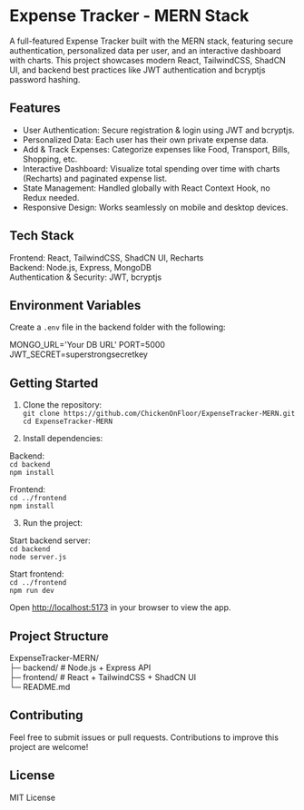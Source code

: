 # Expense Tracker - MERN Stack

A full-featured Expense Tracker built with the MERN stack, featuring secure authentication, personalized data per user, and an interactive dashboard with charts. This project showcases modern React, TailwindCSS, ShadCN UI, and backend best practices like JWT authentication and bcryptjs password hashing.

## Features

- User Authentication: Secure registration & login using JWT and bcryptjs.
- Personalized Data: Each user has their own private expense data.
- Add & Track Expenses: Categorize expenses like Food, Transport, Bills, Shopping, etc.
- Interactive Dashboard: Visualize total spending over time with charts (Recharts) and paginated expense list.
- State Management: Handled globally with React Context Hook, no Redux needed.
- Responsive Design: Works seamlessly on mobile and desktop devices.

## Tech Stack

Frontend: React, TailwindCSS, ShadCN UI, Recharts  
Backend: Node.js, Express, MongoDB  
Authentication & Security: JWT, bcryptjs  

## Environment Variables

Create a `.env` file in the backend folder with the following:

MONGO_URL='Your DB URL' 
PORT=5000  
JWT_SECRET=superstrongsecretkey  

## Getting Started

1. Clone the repository:  
`git clone https://github.com/ChickenOnFloor/ExpenseTracker-MERN.git`  
`cd ExpenseTracker-MERN`

2. Install dependencies:

Backend:  
`cd backend`  
`npm install`

Frontend:  
`cd ../frontend`  
`npm install`

3. Run the project:

Start backend server:  
`cd backend`  
`node server.js`

Start frontend:  
`cd ../frontend`  
`npm run dev`

Open [http://localhost:5173](http://localhost:5173) in your browser to view the app.

## Project Structure

ExpenseTracker-MERN/  
├─ backend/        # Node.js + Express API  
├─ frontend/       # React + TailwindCSS + ShadCN UI  
└─ README.md  

## Contributing

Feel free to submit issues or pull requests. Contributions to improve this project are welcome!

## License

MIT License
